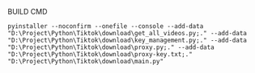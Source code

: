 BUILD CMD

    pyinstaller --noconfirm --onefile --console --add-data "D:\Project\Python\Tiktok\download\get_all_videos.py;." --add-data "D:\Project\Python\Tiktok\download\key_management.py;." --add-data "D:\Project\Python\Tiktok\download\proxy.py;." --add-data "D:\Project\Python\Tiktok\download\proxy-key.txt;."  "D:\Project\Python\Tiktok\download\main.py"
